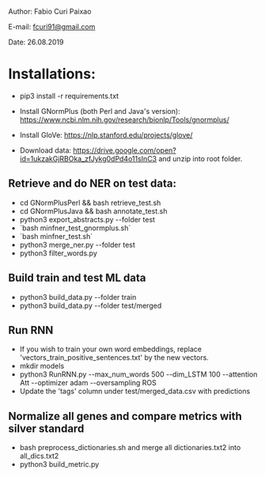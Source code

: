 Author: Fabio Curi Paixao 

E-mail: fcuri91@gmail.com

Date: 26.08.2019

# Installations:

* pip3 install -r requirements.txt

* Install GNormPlus (both Perl and Java's version): https://www.ncbi.nlm.nih.gov/research/bionlp/Tools/gnormplus/

* Install GloVe: https://nlp.stanford.edu/projects/glove/

* Download data: https://drive.google.com/open?id=1ukzakGjRBOka_zfJykg0dPd4o11sInC3 and unzip into root folder.

## Retrieve and do NER on test data:

   * cd GNormPlusPerl && bash retrieve_test.sh
   * cd GNormPlusJava && bash annotate_test.sh
   * python3 export_abstracts.py --folder test
   * ´bash minfner_test_gnormplus.sh´
   * ´bash minfner_test.sh´
   * python3 merge_ner.py --folder test
   * python3 filter_words.py

## Build train and test ML data

   * python3 build_data.py --folder train
   * python3 build_data.py --folder test/merged

## Run RNN

   * If you wish to train your own word embeddings, replace 'vectors_train_positive_sentences.txt' by the new vectors.
   * mkdir models
   * python3 RunRNN.py --max_num_words 500 --dim_LSTM 100 --attention Att --optimizer adam --oversampling ROS
   * Update the 'tags' column under test/merged_data.csv with predictions

## Normalize all genes and compare metrics with silver standard

   * bash preprocess_dictionaries.sh and merge all dictionaries.txt2 into all_dics.txt2
   * python3 build_metric.py
